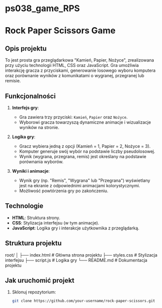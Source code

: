 # ps038_game_RPS
# Rock Paper Scissors Game

## Opis projektu
To jest prosta gra przeglądarkowa "Kamień, Papier, Nożyce", zrealizowana przy użyciu technologii HTML, CSS oraz JavaScript. Gra umożliwia interakcję gracza z przyciskami, generowanie losowego wyboru komputera oraz porównanie wyników z komunikatami o wygranej, przegranej lub remisie.

## Funkcjonalności
1. **Interfejs gry**:
   - Gra zawiera trzy przyciski: `Kamień`, `Papier` oraz `Nożyce`.
   - Wyborowi gracza towarzyszą dynamiczne animacje i wizualizacje wyników na stronie.

2. **Logika gry**:
   - Gracz wybiera jedną z opcji (Kamień = 1, Papier = 2, Nożyce = 3).
   - Komputer generuje swój wybór na podstawie liczby pseudolosowej.
   - Wynik (wygrana, przegrana, remis) jest określany na podstawie porównania wyborów.

3. **Wyniki i animacje**:
   - Wynik gry (np. "Remis", "Wygrana" lub "Przegrana") wyświetlany jest na ekranie z odpowiednimi animacjami kolorystycznymi.
   - Możliwość powtórzenia gry po zakończeniu.

## Technologie
- **HTML**: Struktura strony.
- **CSS**: Stylizacja interfejsu (w tym animacje).
- **JavaScript**: Logika gry i interakcje użytkownika z przeglądarką.

## Struktura projektu

root/ │ 
      ├── index.html # Główna strona projektu 
      ├── styles.css # Stylizacja interfejsu 
      ├── script.js # Logika gry 
      └── README.md # Dokumentacja projektu

## Jak uruchomić projekt
1. Sklonuj repozytorium:
   ```bash
   git clone https://github.com/your-username/rock-paper-scissors.git

